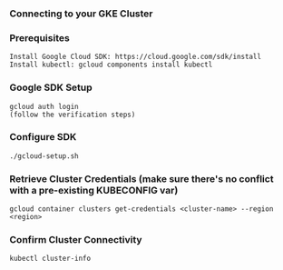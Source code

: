 ### Connecting to your GKE Cluster ###


### Prerequisites ###
```
Install Google Cloud SDK: https://cloud.google.com/sdk/install
Install kubectl: gcloud components install kubectl
```

### Google SDK Setup ###
```
gcloud auth login
(follow the verification steps)
```

### Configure SDK ###
```
./gcloud-setup.sh
```



### Retrieve Cluster Credentials (make sure there's no conflict with a pre-existing KUBECONFIG var) ###
```
gcloud container clusters get-credentials <cluster-name> --region <region>
```

### Confirm Cluster Connectivity ###
```
kubectl cluster-info
```

